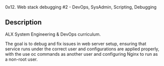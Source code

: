 0x12. Web stack debugging #2 - DevOps, SysAdmin, Scripting, Debugging

## Description

ALX System Engineering & DevOps curriculum.

The goal is to debug and fix issues in web server setup, ensuring that service runs under the correct user and configurations are applied properly, with the use oc commands as another user and configuring Nginx to run as a non-root user.
